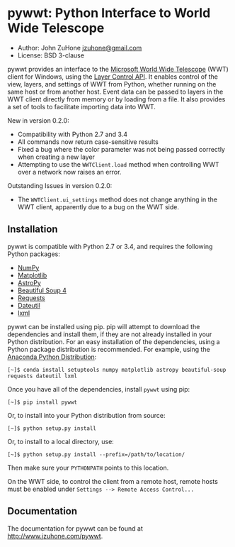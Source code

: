 pywwt: Python Interface to World Wide Telescope
================================================

- Author: John ZuHone <jzuhone@gmail.com>
- License: BSD 3-clause

pywwt provides an interface to the
[Microsoft World Wide Telescope](http://www.worldwidetelescope.org)
(WWT) client for Windows, using the
[Layer Control API](http://www.worldwidetelescope.org/Developers/?LayerControlAPI).
It enables control of the view, layers, and settings of WWT from Python, whether
running on the same host or from another host. Event data can be passed to
layers in the WWT client directly from memory or by loading from a file. It also
provides a set of tools to facilitate importing data into WWT.

New in version 0.2.0:

- Compatibility with Python 2.7 and 3.4
- All commands now return case-sensitive results
- Fixed a bug where the color parameter was not being passed correctly when creating a new layer
- Attempting to use the ``WWTClient.load`` method when controlling WWT over a network now raises an error. 

Outstanding Issues in version 0.2.0:

- The ``WWTClient.ui_settings`` method does not change anything in the WWT client, apparently due to a bug on the WWT side.

Installation
------------

pywwt is compatible with Python 2.7 or 3.4, and requires the following Python packages:

- [NumPy](http://www.numpy.org)
- [Matplotlib](http://matplotlib.org)
- [AstroPy](http://www.astropy.org)
- [Beautiful Soup 4](http://www.crummy.com/software/BeautifulSoup)
- [Requests](http://docs.python-requests.org/en/latest/)
- [Dateutil](http://labix.org/python-dateutil)
- [lxml](http://lxml.de)

pywwt can be installed using pip. pip will attempt to download the dependencies and 
install them, if they are not already installed in your Python distribution. For an easy
installation of the dependencies, using a Python package distribution is recommended. For
example, using the [Anaconda Python Distribution](https://store.continuum.io/cshop/anaconda):
  
    [~]$ conda install setuptools numpy matplotlib astropy beautiful-soup requests dateutil lxml

Once you have all of the dependencies, install ``pywwt`` using pip:

    [~]$ pip install pywwt

Or, to install into your Python distribution from source:

    [~]$ python setup.py install

Or, to install to a local directory, use:

    [~]$ python setup.py install --prefix=/path/to/location/

Then make sure your `PYTHONPATH` points to this location.

On the WWT side, to control the client from a remote host, remote
hosts must be enabled under `Settings --> Remote Access Control...`

Documentation
-------------

The documentation for pywwt can be found at http://www.jzuhone.com/pywwt.